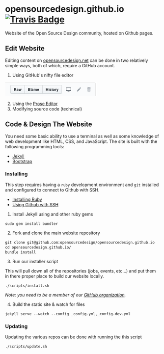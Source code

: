 # opensourcedesign.github.io [![Travis Badge](https://travis-ci.org/opensourcedesign/opensourcedesign.github.io.svg)](https://travis-ci.org/opensourcedesign/opensourcedesign.github.io)

Website of the Open Source Design community, hosted on Github pages.

## Edit Website

Editing content on [opensourcedesign.net][osd-net] can be done in two relatively 
simple ways, both of which, require a GitHub account.

1. Using GitHub's nifty file editor

![Github file tools](images/github-file-tools.png)

2. Using the [Prose Editor][osd-prose]
3. Modifying source code (technical)

## Code & Design The Website

You need some basic ability to use a terminal as well as some knowledge of web 
development like HTML, CSS, and JavaScript. The site is built with the following
programming tools:

- [Jekyll][jekyll]
- [Bootstrap][bootstrap]

### Installing

This step requires having a `ruby` development environment and `git` installed 
and configured to connect to Github with SSH. 

- [Installing Ruby][installing-ruby]
- [Using Github with SSH][github-ssh]

1. Install Jekyll using and other ruby gems

```
sudo gem install bundler 
```

2. Fork and clone the main website repository

```
git clone git@github.com:opensourcedesign/opensourcedesign.github.io
cd opensourcedesign.github.io/
bundle install
```

3. Run our installer script

This will pull down all of the repositories (jobs, events, etc...) and put them
in there proper place to build our website locally.

```
./scripts/install.sh 
```

*Note: you need to be a member of our [GitHub organization][osd-org].*

4. Build the static site & watch for files 

```
jekyll serve --watch --config _config.yml,_config-dev.yml
```

### Updating

Updating the various repos can be done with running the this script

```
./scripts/update.sh
```

[osd-net]: http://opensourcedesign.net
[osd-prose]: http://edit.opensourcedesign.net
[osd-org]: https://github.com/opensourcedesign/
[jekyll]: https://jekyllrb.com
[bootstrap]: https://getbootstrap.com
[installing-ruby]: https://www.ruby-lang.org/en/documentation/installation/
[github-ssh]: https://help.github.com/articles/connecting-to-github-with-ssh/
